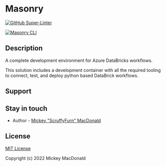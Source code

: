# Masonry

[![GitHub Super-Linter](https://github.com/scruffyfurn/masonry/workflows/Lint%20Code%20Base/badge.svg)](https://github.com/marketplace/actions/super-linter)

[![Masonry CLI](https://github.com/ScruffyFurn/masonry/actions/workflows/cli.yml/badge.svg?branch=scruffyfurn%2Fcli)](https://github.com/ScruffyFurn/masonry/actions/workflows/cli.yml)

## Description

A complete development environment for Azure DataBricks workflows.

This solution includes a development container with all the required tooling to connect, test, and deploy python based DataBrick workflows.

## Support

## Stay in touch

- Author - [Mickey "ScruffyFurn" MacDonald](https://scruffyfurn.com)

## License

[MIT License](LICENSE)

Copyright (c) 2022 Mickey MacDonald
